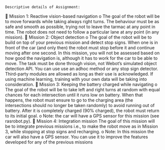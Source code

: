 ```
Descriptive details of Assignment:
```
 Mission 1: Reactive vision-based navigation
o The goal of the robot will be to move forwards while taking always right
turns. The behaviour must be as safe and smooth as possible, trying not to
leave the tarmac at any point in time. The robot does not need to follow a
particular lane at any point (in any mission).
 Mission 2: Object detection
o The goal of the robot will be to build on top of your previous mission and
detect stop signs. When one is in front of the car (and only then) the robot
must stop before it and continue moving after one second. In this mission,
you will not be assessed based on how good the navigation is, although it
has to work for the car to be able to move. The task must be done through
vision, not Webot’s simulated object detection API. You can use use an adhoc method or any stop sign detector. Third-party modules are allowed as
long as their use is acknowledged. If using machine learning, training with
your own data will be taking into consideration.
 Mission 3: Keeping the battery charged while navigating
o The goal of the robot will be to take left and right turns at random with equal
chances for each intersection until it runs low on battery. When that
happens, the robot must ensure to go to the charging area (the intersections
should no longer be taken randomly) to avoid running out of battery. After it
is completely charged (90% charged), the robot must return to its initial goal.
o Note: the car will have a GPS sensor for this mission (see rasrobot.py).
 Mission 4: Integration mission
The goal of this mission will be to integrate previous missions i.e., to make
the robot move as in Mission 3, while stopping at stop signs and recharging.
o Note: In this mission the car will also have a GPS sensor. You can use it to
improve the features developed for any of the previous missions